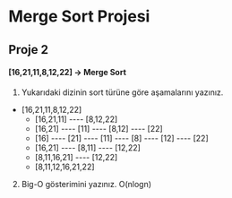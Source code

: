 # Merge Sort Projesi
## Proje 2
#### [16,21,11,8,12,22] -> Merge Sort

1. Yukarıdaki dizinin sort türüne göre aşamalarını yazınız.
* [16,21,11,8,12,22]
   * [16,21,11] ---- [8,12,22]
   * [16,21] ---- [11] ---- [8,12] ---- [22]
   * [16] ---- [21] ---- [11] ---- [8] ---- [12] ---- [22]
   * [16,21] ---- [8,11] ---- [12,22]
   * [8,11,16,21] ---- [12,22]
   * [8,11,12,16,21,22]

2. Big-O gösterimini yazınız.
O(nlogn)